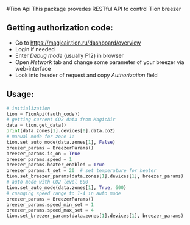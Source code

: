#Tion Api
This package provedes RESTful API to control Tion breezer
## Getting authorization code:
- Go to <https://magicair.tion.ru/dashboard/overview>
- Login if needed
- Enter *Debug mode* (usually F12) in browser
- Open *Network* tab and change some parameter of your breezer via web-interface
- Look into header of request and copy *Authorization* field 
## Usage:
```python
# initialization
tion = TionApi({auth_code})
# getting current CO2 data from MagicAir
data = tion.get_data()
print(data.zones[1].devices[0].data.co2)
# manual mode for zone 1:
tion.set_auto_mode(data.zones[1], False)
breezer_params = BreezerParams()
breezer_params.is_on = True
breezer_params.speed = 1
breezer_params.heater_enabled = True
breezer_params.t_set = 20  # set temperature for heater
tion.set_breezer_params(data.zones[1].devices[1], breezer_params)
# auto mode with CO2 level 600
tion.set_auto_mode(data.zones[1], True, 600)
# cnanging speed range to 1-4 in auto mode
breezer_params = BreezerParams()
breezer_params.speed_min_set = 1
breezer_params.speed_max_set = 4
tion.set_breezer_params(data.zones[1].devices[1], breezer_params)
```
